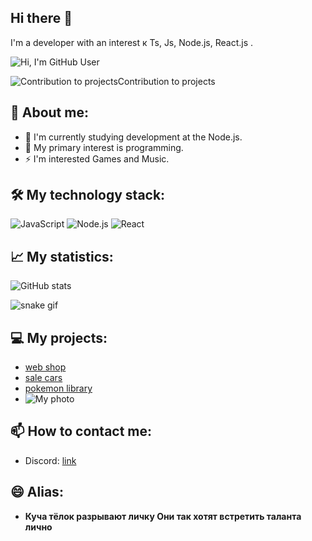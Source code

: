 ## Hi there 👋

I'm a developer with an interest к Ts, Js, Node.js, React.js .

![Hi, I'm GitHub User](https://img.shields.io/badge/Hello-%20GitHub-blue?style=for-the-badge)

![Contribution to projectsContribution to projects](https://github-readme-streak-stats.herokuapp.com/?user=zxcmixka)

## 🚀 About me:
- 🌱 I'm currently studying development at the Node.js.
- 🤔 My primary interest is programming.
- ⚡ I'm interested Games and Music.

## 🛠️ My technology stack:
![JavaScript](https://img.shields.io/badge/-JavaScript-yellow?style=flat-square&logo=javascript&logoColor=fff)
![Node.js](https://img.shields.io/badge/-Node.js-green?style=flat-square&logo=node.js&logoColor=fff)
![React](https://img.shields.io/badge/-React-blue?style=flat-square&logo=react&logoColor=fff)

## 📈 My statistics:

![GitHub stats](https://github-readme-stats.vercel.app/api?username=zxcmixka&show_icons=true&count_private=true&hide=prs&theme=radical)


![snake gif](https://github.com/YOUR_USERNAME/zxcmixka/blob/output/github-contribution-grid-snake.svg)

## 💻 My projects:
- [web shop ](https://github.com/zxcmixka/web-shop)
- [sale cars](https://github.com/harukee-dev/bmw-dealer-website)
- [pokemon library](https://github.com/harukee-dev/pokemon_library)
- ![My photo](https://media.tenor.com/5BYK-WS0__gAAAAM/cool-fun.gif)


## 📫 How to contact me:
- Discord: [link](https://discord.gg/MTJQvTGwyN)


## 😄 Alias:
- **Куча тёлок разрывают личку Они так хотят встретить таланта лично**
